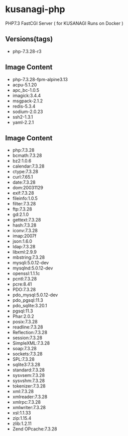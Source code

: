 # kusanagi-php
PHP7.3 FastCGI Server ( for KUSANAGI Runs on Docker )

## Versions(tags)
- php-7.3.28-r3

## Image Content
- php-7.3.28-fpm-alpine3.13
- acpu-5.1.20
- apc_bc-1.0.5
- imagick:3.4.4
- msgpack-2.1.2
- redis-5.3.4
- sodium-2.0.23
- ssh2-1.3.1
- yaml-2.2.1

## Image Content
- php:7.3.28
- bcmath:7.3.28
- bz2:1.0.6
- calendar:7.3.28
- ctype:7.3.28
- curl:7.65.1
- date:7.3.28
- dom:20031129
- exif:7.3.28
- fileinfo:1.0.5
- filter:7.3.28
- ftp:7.3.28
- gd:2.1.0
- gettext:7.3.28
- hash:7.3.28
- iconv:7.3.28
- imap:2007f
- json:1.6.0
- ldap:7.3.28
- libxml:2.9.9
- mbstring:7.3.28
- mysqli:5.0.12-dev
- mysqlnd:5.0.12-dev
- openssl:1.1.1c
- pcntl:7.3.28
- pcre:8.41
- PDO:7.3.28
- pdo_mysql:5.0.12-dev
- pdo_pgsql:11.3
- pdo_sqlite:3.20.1
- pgsql:11.3
- Phar:2.0.2
- posix:7.3.28
- readline:7.3.28
- Reflection:7.3.28
- session:7.3.28
- SimpleXML:7.3.28
- soap:7.3.28
- sockets:7.3.28
- SPL:7.3.28
- sqlite3:7.3.28
- standard:7.3.28
- sysvsem:7.3.28
- sysvshm:7.3.28
- tokenizer:7.3.28
- xml:7.3.28
- xmlreader:7.3.28
- xmlrpc:7.3.28
- xmlwriter:7.3.28
- xsl:1.1.33
- zip:1.15.4
- zlib:1.2.11
- Zend OPcache:7.3.28

